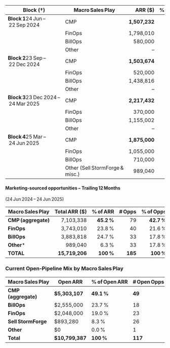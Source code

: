 | Block (†)                            | Macro Sales Play                |       ARR ($) | % of Block ARR | # Opps | % of Block Opps |
| ------------------------------------ | ------------------------------- | ------------: | -------------: | -----: | --------------: |
| **Block 1**24 Jun – 22 Sep 2024      | CMP                             | **1,507,232** |     **38.8 %** | **23** |      **50.0 %** |
|                                      | FinOps                          |     1,798,010 |         46.3 % |     14 |          30.4 % |
|                                      | BillOps                         |       580,000 |         14.9 % |      9 |          19.6 % |
|                                      | Other                           |             – |              – |      – |               – |
| **Block 2**23 Sep – 22 Dec 2024      | CMP                             | **1,503,674** |     **43.4 %** | **18** |      **47.4 %** |
|                                      | FinOps                          |       520,000 |         15.0 % |      7 |          18.4 % |
|                                      | BillOps                         |     1,438,816 |         41.6 % |     13 |          34.2 % |
|                                      | Other                           |             – |              – |      – |               – |
| **Block 3**23 Dec 2024 – 24 Mar 2025 | CMP                             | **2,217,432** |     **59.3 %** | **23** |      **65.7 %** |
|                                      | FinOps                          |       370,000 |          9.9 % |      6 |          17.1 % |
|                                      | BillOps                         |     1,155,002 |         30.9 % |      6 |          17.1 % |
|                                      | Other                           |             – |              – |      – |               – |
| **Block 4**25 Mar – 24 Jun 2025      | CMP                             | **1,875,000** |     **40.5 %** | **15** |      **22.7 %** |
|                                      | FinOps                          |     1,055,000 |         22.8 % |     13 |          19.7 % |
|                                      | BillOps                         |       710,000 |         15.3 % |      5 |           7.6 % |
|                                      | Other (Sell StormForge & misc.) |       989,040 |         21.4 % |     33 |          50.0 % |

#### Marketing‑sourced opportunities – Trailing 12 Months

(24 Jun 2024 – 24 Jun 2025)

| Macro Sales Play    |  Total ARR ($) |   % of ARR |  # Opps |  % of Opps |
| ------------------- | -------------: | ---------: | ------: | ---------: |
| **CMP (aggregate)** |      7,103,338 | **45.2 %** |      79 | **42.7 %** |
| **FinOps**          |      3,743,010 |     23.8 % |      40 |     21.6 % |
| **BillOps**         |      3,883,818 |     24.7 % |      33 |     17.8 % |
| **Other***          |        989,040 |      6.3 % |      33 |     17.8 % |
| **TOTAL**           | **15,719,206** |  **100 %** | **185** |  **100 %** |
### Current **Open‑Pipeline** Mix by Macro Sales Play

| Macro Sales Play    | Open ARR        | % of Open ARR | # Open Opps | % of Open Opps |
| ------------------- | --------------- | ------------- | ----------- | -------------- |
| **CMP (aggregate)** | **$5,303,107**  | **49.1 %**    | **49**      | **41.9 %**     |
| **BillOps**         | $2,555,000      | 23.7 %        | 18          | 15.4 %         |
| **FinOps**          | $2,048,000      | 19.0 %        | 23          | 19.7 %         |
| **Sell StormForge** | $893,280        | 8.3 %         | 26          | 22.2 %         |
| **Other**           | $0              | 0.0 %         | 1           | 0.9 %          |
| **Total**           | **$10,799,387** | **100 %**     | **117**     | **100 %**      |
